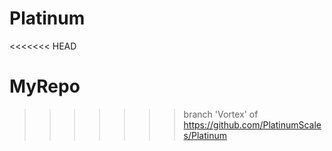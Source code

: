 Platinum
========
<<<<<<< HEAD

MyRepo
=======
>>>>>>> branch 'Vortex' of https://github.com/PlatinumScales/Platinum
